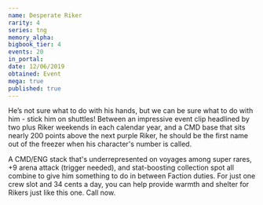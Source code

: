 ```yaml
---
name: Desperate Riker
rarity: 4
series: tng
memory_alpha:
bigbook_tier: 4
events: 20
in_portal:
date: 12/06/2019
obtained: Event
mega: true
published: true
---
```


He’s not sure what to do with his hands, but we can be sure what to do with him - stick him on shuttles! Between an impressive event clip headlined by two plus Riker weekends in each calendar year, and a CMD base that sits nearly 200 points above the next purple Riker, he should be the first name out of the freezer when his character's number is called.

A CMD/ENG stack that's underrepresented on voyages among super rares, +9 arena attack (trigger needed), and stat-boosting collection spot all combine to give him something to do in between Faction duties. For just one crew slot and 34 cents a day, you can help provide warmth and shelter for Rikers just like this one. Call now.
